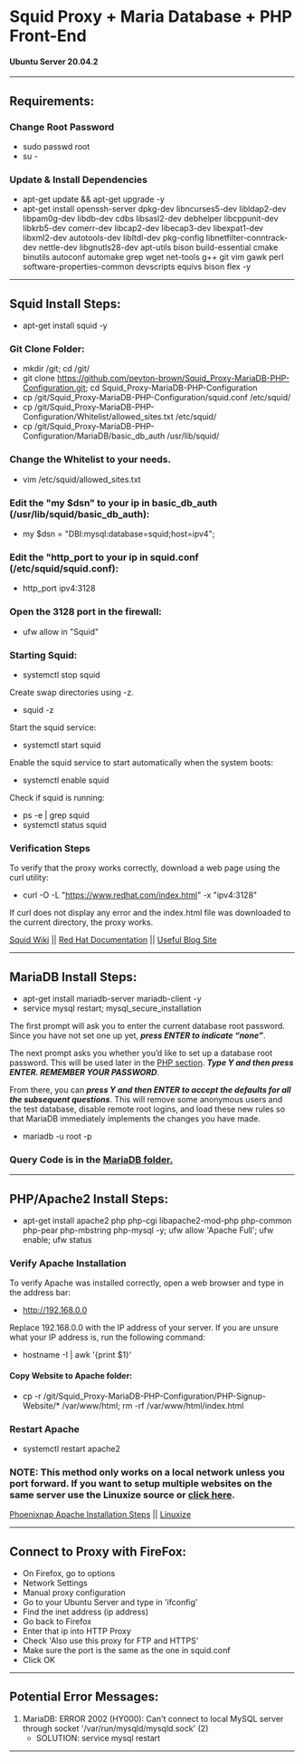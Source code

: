 # Squid Proxy + Maria Database + PHP Front-End
#### Ubuntu Server 20.04.2
---

## Requirements:

### Change Root Password
- sudo passwd root
- su -

### Update & Install Dependencies
- apt-get update && apt-get upgrade -y         
- apt-get install openssh-server dpkg-dev libncurses5-dev libldap2-dev libpam0g-dev libdb-dev cdbs libsasl2-dev debhelper libcppunit-dev libkrb5-dev comerr-dev libcap2-dev libecap3-dev libexpat1-dev libxml2-dev autotools-dev libltdl-dev pkg-config libnetfilter-conntrack-dev nettle-dev libgnutls28-dev apt-utils bison build-essential cmake binutils autoconf automake grep wget net-tools g++ git vim gawk perl software-properties-common devscripts equivs bison flex -y        

---

## Squid Install Steps:
- apt-get install squid -y         

### Git Clone Folder:
- mkdir /git; cd /git/       
- git clone https://github.com/peyton-brown/Squid_Proxy-MariaDB-PHP-Configuration.git; cd Squid_Proxy-MariaDB-PHP-Configuration             
- cp /git/Squid_Proxy-MariaDB-PHP-Configuration/squid.conf /etc/squid/          
- cp /git/Squid_Proxy-MariaDB-PHP-Configuration/Whitelist/allowed_sites.txt /etc/squid/      
- cp /git/Squid_Proxy-MariaDB-PHP-Configuration/MariaDB/basic_db_auth /usr/lib/squid/       

### Change the Whitelist to your needs.
- vim /etc/squid/allowed_sites.txt         

### Edit the "my $dsn" to your ip in basic_db_auth (/usr/lib/squid/basic_db_auth):    
- my $dsn = "DBI:mysql:database=squid;host=ipv4";

### Edit the "http_port to your ip in squid.conf (/etc/squid/squid.conf):        
- http_port ipv4:3128       

### Open the 3128 port in the firewall:
- ufw allow in "Squid"        

### Starting Squid:  
- systemctl stop squid        

Create swap directories using -z.     
- squid -z          

Start the squid service:         
- systemctl start squid     

Enable the squid service to start automatically when the system boots:       
- systemctl enable squid        

Check if squid is running:        
- ps -e | grep squid       
- systemctl status squid       

### Verification Steps
To verify that the proxy works correctly, download a web page using the curl utility:        
-  curl -O -L "https://www.redhat.com/index.html" -x "ipv4:3128"        

If curl does not display any error and the index.html file was downloaded to the current directory, the proxy works.        

[Squid Wiki](https://wiki.squid-cache.org/SquidFaq/InstallingSquid) || [Red Hat Documentation](https://access.redhat.com/documentation/en-us/red_hat_enterprise_linux/7/html/networking_guide/configuring-the-squid-caching-proxy-server) || [Useful Blog Site](http://jitenjha.blogspot.com/2014/01/configure-squid-proxy-server.html)

---

## MariaDB Install Steps:        
- apt-get install mariadb-server mariadb-client -y       
- service mysql restart; mysql_secure_installation       

The first prompt will ask you to enter the current database root password. Since you have not set one up yet, ***press ENTER to indicate “none”***.       

The next prompt asks you whether you’d like to set up a database root password. This will be used later in the [PHP section](https://github.com/peyton-brown/Squid_Proxy-MariaDB-PHP-Configuration#phpapache2-install-steps). ***Type Y and then press ENTER. REMEMBER YOUR PASSWORD***.       

From there, you can ***press Y and then ENTER to accept the defaults for all the subsequent questions***. This will remove some anonymous users and the test database, disable remote root logins, and load these new rules so that MariaDB immediately implements the changes you have made.      

- mariadb -u root -p      

### Query Code is in the [MariaDB folder.](https://github.com/peyton-brown/Squid_Proxy-MariaDB-PHP-Configuration/blob/main/MariaDB/MariaDB_Queries.sql)

---

## PHP/Apache2 Install Steps:
- apt-get install apache2 php php-cgi libapache2-mod-php php-common php-pear php-mbstring php-mysql -y; ufw allow 'Apache Full'; ufw enable; ufw status       

### Verify Apache Installation
To verify Apache was installed correctly, open a web browser and type in the address bar:       
- http://192.168.0.0            

Replace 192.168.0.0 with the IP address of your server. If you are unsure what your IP address is, run the following command:       
- hostname -I | awk '{print $1}'     

#### Copy Website to Apache folder:
- cp -r /git/Squid_Proxy-MariaDB-PHP-Configuration/PHP-Signup-Website/* /var/www/html; rm -rf /var/www/html/index.html            

### Restart Apache
- systemctl restart apache2

### NOTE: This method only works on a local network unless you port forward. If you want to setup multiple websites on the same server use the Linuxize source or [click here](https://linuxize.com/post/how-to-install-apache-on-ubuntu-20-04/#setting-up-a-virtual-host).

[Phoenixnap Apache Installation Steps](https://phoenixnap.com/kb/how-to-install-apache-web-server-on-ubuntu-18-04) || [Linuxize](https://linuxize.com/post/how-to-install-apache-on-ubuntu-20-04/)

---

## Connect to Proxy with FireFox:

- On Firefox, go to options   
- Network Settings   
- Manual proxy configuration   
- Go to your Ubuntu Server and type in 'ifconfig'   
- Find the inet address (ip address)   
- Go back to Firefox   
- Enter that ip into HTTP Proxy   
- Check 'Also use this proxy for FTP and HTTPS'   
- Make sure the port is the same as the one in squid.conf   
- Click OK   

---

## Potential Error Messages:

1. MariaDB: ERROR 2002 (HY000): Can't connect to local MySQL server through socket '/var/run/mysqld/mysqld.sock' (2)
    - SOLUTION: service mysql restart

---
